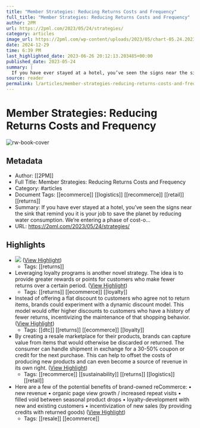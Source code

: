 ```yaml
---
title: "Member Strategies: Reducing Returns Costs and Frequency"
full_title: "Member Strategies: Reducing Returns Costs and Frequency"
author: 2PM
url: https://2pml.com/2023/05/24/strategies/
category: articles
image_url: https://2pml.com/wp-content/uploads/2023/05/chart-05.24.2023-scaled.jpg
date: 2024-12-29
time: 6:39 PM
last_highlighted_date: 2023-06-26 20:12:13.203485+00:00
published_date: 2023-05-24
summary: |
  If you have ever stayed at a hotel, you’ve seen the signs near the sink that remind you it is your job to save the planet by reducing water consumption. We’re entering a phase of cost-o…
source: reader
permalink: l/articles/member-strategies-reducing-returns-costs-and-frequency
---
```

# Member Strategies: Reducing Returns Costs and Frequency

![rw-book-cover](https://2pml.com/wp-content/uploads/2023/05/chart-05.24.2023-scaled.jpg)

## Metadata
- Author: [[2PM]]
- Full Title: Member Strategies: Reducing Returns Costs and Frequency
- Category: #articles
- Document Tags: [[ecommerce]] [[logistics]] [[recommerce]] [[retail]] [[returns]] 
- Summary: If you have ever stayed at a hotel, you’ve seen the signs near the sink that remind you it is your job to save the planet by reducing water consumption. We’re entering a phase of cost-o…
- URL: https://2pml.com/2023/05/24/strategies/

## Highlights
- ![](https://i0.wp.com/2pml.com/wp-content/uploads/2023/05/chart-05.24.2023-scaled.jpg?resize=740%2C493&ssl=1) ([View Highlight](https://read.readwise.io/read/01h3wn4p09s1fkjbkzjt5jfrhc))
    - Tags: [[returns]] 
- Leveraging loyalty programs is another novel strategy. The idea is to provide greater rewards or points for customers who make fewer returns over a certain period. ([View Highlight](https://read.readwise.io/read/01h3wnbhxtbwfvdyz1a2ar4v4c))
    - Tags: [[returns]] [[ecommerce]] [[loyalty]] 
- Instead of offering a flat discount to customers who agree not to return items, brands could experiment with a dynamic discount model. This model would offer higher discounts to customers who have a history of fewer returns, incentivizing the maintenance of that shopping behavior. ([View Highlight](https://read.readwise.io/read/01h3wnbnqb8z3mabv9gpwyxnbt))
    - Tags: [[dtc]] [[returns]] [[ecommerce]] [[loyalty]] 
- By creating a resale marketplace for their products, brands can capture value from items that would otherwise be discarded or returned. The consumer can handle shipment in exchange for a 30-50% coupon or credit for the next purchase. This can help to offset the costs of producing new products and can even become a source of revenue in its own right. ([View Highlight](https://read.readwise.io/read/01h3wnaz9c4ek2tp3t6evahg9w))
    - Tags: [[recommerce]] [[sustainability]] [[returns]] [[logistics]] [[retail]] 
- Here are a few of the potential benefits of brand-owned reCommerce:
  • new revenue
  • organic page view growth / increased repeat visits
  • filled void between seasonal product drops
  • loyalty-development with new and existing customers
  • incentivization of new sales (by providing credits with returned goods) ([View Highlight](https://read.readwise.io/read/01h3wnatmge6kw525s8tqerpas))
    - Tags: [[resale]] [[ecommerce]] 


